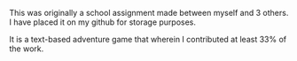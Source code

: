 This was originally a school assignment made between myself and 3 others.
I have placed it on my github for storage purposes.

It is a text-based adventure game that wherein I contributed 
at least 33% of the work.
